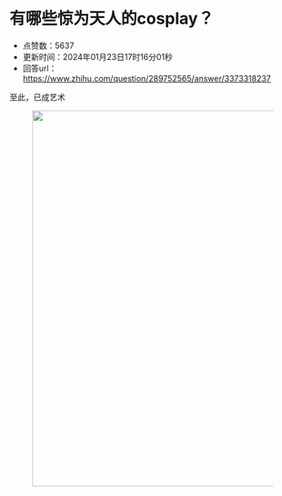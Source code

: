 # 有哪些惊为天人的cosplay？
- 点赞数：5637
- 更新时间：2024年01月23日17时16分01秒
- 回答url：https://www.zhihu.com/question/289752565/answer/3373318237
<body>
 <p data-pid="cwh4Lpjp">至此，已成艺术</p>
 <figure data-size="normal">
  <img src="https://pic1.zhimg.com/50/v2-1efa64f35004e7769c28bf0c65bdca6b_720w.jpg?source=1940ef5c" data-rawwidth="662" data-rawheight="841" data-size="normal" data-original-token="v2-88f790e34ba9a83a6aff3370165dfc56" data-default-watermark-src="https://pic1.zhimg.com/50/v2-302a1d94f7221d721f6ef6f617423aac_720w.jpg?source=1940ef5c" class="origin_image zh-lightbox-thumb" width="662" data-original="https://picx.zhimg.com/v2-1efa64f35004e7769c28bf0c65bdca6b_r.jpg?source=1940ef5c">
 </figure>
 <p></p>
</body>